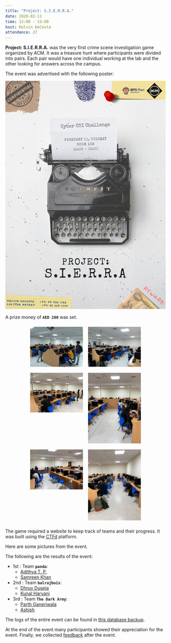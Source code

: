 ```yaml
---
title: "Project: S.I.E.R.R.A."
date: 2020-02-11
time: 12:00 - 15:00
host: Kelvin DeCosta
attendance: 27
---
```


**Project: S.I.E.R.R.A.** was the very first crime scene investigation game organized by ACM.
It was a treasure hunt where participants were divided into pairs.
Each pair would have one individual working at the lab and the other looking for answers across the campus.

The event was advertised with the following poster:

<p align="center"><img src="assets/img/poster.png" width="600" alt="Poster"></p>

A prize money of **`AED 200`** was set.

<p>
<div style="display: flex; justify-content: center; flex-wrap: wrap;">
  <div style="flex: 0 0 33%; padding: 0.5rem;">
    <img src="assets/img/gallery/Picture 2020-02-11 at 1.19.34 PM.jpeg" width="300" alt="Poster">
  </div>
  <div style="flex: 0 0 33%; padding: 0.5rem;">
    <img src="assets/img/gallery/Picture 2020-02-11 at 1.19.38 PM.jpeg" width="300" alt="Poster">
  </div>
  <div style="flex: 0 0 33%; padding: 0.5rem;">
    <img src="assets/img/gallery/Picture 2020-02-11 at 1.21.52 PM.jpeg" width="300" alt="Poster">
  </div>
  <div style="flex: 0 0 33%; padding: 0.5rem;">
    <img src="assets/img/gallery/Picture 2020-02-11 at 1.21.53 PM.jpeg" width="300" alt="Poster">
  </div>
  <div style="flex: 0 0 33%; padding: 0.5rem;">
    <img src="assets/img/gallery/Picture 2020-02-11 at 1.21.54 PM (1).jpeg" width="300" alt="Poster">
  </div>
  <div style="flex: 0 0 33%; padding: 0.5rem;">
    <img src="assets/img/gallery/Picture 2020-02-11 at 1.21.54 PM.jpeg" width="300" alt="Poster">
  </div>
</div>
</p>

The game required a website to keep track of teams and their progress.
It was built using the [CTFd](https://ctfd.io/) platform.

Here are some pictures from the event.

The following are the results of the event:

- 1st : Team **`panda`**:
  - [Adithya T. P.](f20170199@dubai.bits-pilani.ac.in)
  - [Samreen Khan](f20160104@dubai.bits-pilani.ac.in)
- 2nd : Team **`balrajbois`**:
  - [Dhruv Duseja](f20160904@dubai.bits-pilani.ac.in)
  - [Kunal Haryani](f20170209@dubai.bits-pilani.ac.in)
- 3rd : Team **`The Dark Army`**:
  - [Parth Ganeriwala](f20180131@dubai.bits-pilani.ac.in)
  - [Ashish](f20180173@dubai.bits-pilani.ac.in)

The logs of the entire event can be found in [this database backup](assets/doc/database.zip).

At the end of the event many participants showed their appreciation for the event.
Finally, we collected [feedback](https://forms.gle/i1NBDhKK1KM8MCWC9) after the event.
